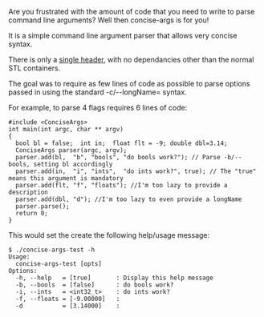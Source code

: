 Are you frustrated with the amount of code that you need to write to parse command line arguments? Well then concise-args is for you!

It is a simple command line argument parser that allows very concise syntax.

There is only a [single header](http://code.google.com/p/concise-args/source/browse/trunk/ConciseArgs.hpp), with no dependancies other than the normal STL containers.


The goal was to require as few lines of code as possible to parse options passed in using the standard -c/--longName= syntax.


For example, to parse 4 flags requires 6 lines of code:
```
#include <ConciseArgs>
int main(int argc, char ** argv)
{
  bool bl = false;  int in;  float flt = -9; double dbl=3.14;
  ConciseArgs parser(argc, argv);
  parser.add(bl,  "b", "bools", "do bools work?"); // Parse -b/--bools, setting bl accordingly
  parser.add(in,  "i", "ints",  "do ints work?", true); // The "true" means this argument is mandatory
  parser.add(flt, "f", "floats"); //I'm too lazy to provide a description
  parser.add(dbl, "d"); //I'm too lazy to even provide a longName
  parser.parse();
  return 0;
}

```

This would set the create the following help/usage message:
```
$ ./concise-args-test -h
Usage:
  concise-args-test [opts] 
Options:
  -h, --help   = [true]       : Display this help message
  -b, --bools  = [false]      : do bools work?
  -i, --ints   = <int32_t>    : do ints work?
  -f, --floats = [-9.00000]   : 
  -d           = [3.14000]    : 

```